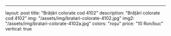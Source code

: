 ---
layout: post
title: "Brățări colorate cod 4102"
description: "Brățări colorate cod 4102"
img: "/assets/img/bratari-colorate-4102.jpg"
img2: "/assets/img/bratari-colorate-4102a.jpg"
colors: "roșu"
price: "10 Ron/buc"
vertical: true